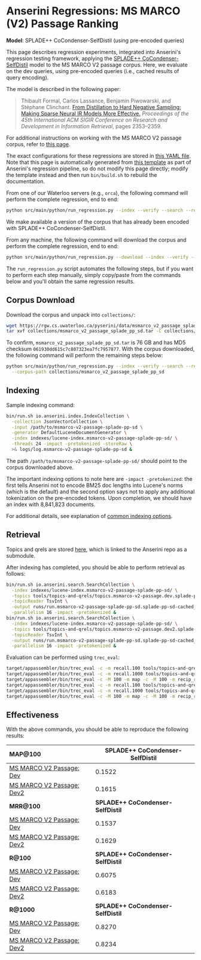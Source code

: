 # Anserini Regressions: MS MARCO (V2) Passage Ranking

**Model**: SPLADE++ CoCondenser-SelfDistil (using pre-encoded queries)

This page describes regression experiments, integrated into Anserini's regression testing framework, applying the [SPLADE++ CoCondenser-SelfDistil](https://huggingface.co/naver/splade-cocondenser-selfdistil) model to the MS MARCO V2 passage corpus.
Here, we evaluate on the dev queries, using pre-encoded queries (i.e., cached results of query encoding).

The model is described in the following paper:

> Thibault Formal, Carlos Lassance, Benjamin Piwowarski, and Stéphane Clinchant. [From Distillation to Hard Negative Sampling: Making Sparse Neural IR Models More Effective.](https://dl.acm.org/doi/10.1145/3477495.3531857) _Proceedings of the 45th International ACM SIGIR Conference on Research and Development in Information Retrieval_, pages 2353–2359.

For additional instructions on working with the MS MARCO V2 passage corpus, refer to [this page](../../docs/experiments-msmarco-v2.md).

The exact configurations for these regressions are stored in [this YAML file](../../src/main/resources/regression/msmarco-v2-passage-splade-pp-sd.yaml).
Note that this page is automatically generated from [this template](../../src/main/resources/docgen/templates/msmarco-v2-passage-splade-pp-sd.template) as part of Anserini's regression pipeline, so do not modify this page directly; modify the template instead and then run `bin/build.sh` to rebuild the documentation.

From one of our Waterloo servers (e.g., `orca`), the following command will perform the complete regression, end to end:

```bash
python src/main/python/run_regression.py --index --verify --search --regression msmarco-v2-passage-splade-pp-sd
```

We make available a version of the corpus that has already been encoded with SPLADE++ CoCondenser-SelfDistil.

From any machine, the following command will download the corpus and perform the complete regression, end to end:

```bash
python src/main/python/run_regression.py --download --index --verify --search --regression msmarco-v2-passage-splade-pp-sd
```

The `run_regression.py` script automates the following steps, but if you want to perform each step manually, simply copy/paste from the commands below and you'll obtain the same regression results.

## Corpus Download

Download the corpus and unpack into `collections/`:

```bash
wget https://rgw.cs.uwaterloo.ca/pyserini/data/msmarco_v2_passage_splade_pp_sd.tar -P collections/
tar xvf collections/msmarco_v2_passage_splade_pp_sd.tar -C collections/
```

To confirm, `msmarco_v2_passage_splade_pp_sd.tar` is 76 GB and has MD5 checksum `061930dd615c7c807323ea7fc7957877`.
With the corpus downloaded, the following command will perform the remaining steps below:

```bash
python src/main/python/run_regression.py --index --verify --search --regression msmarco-v2-passage-splade-pp-sd \
  --corpus-path collections/msmarco_v2_passage_splade_pp_sd
```

## Indexing

Sample indexing command:

```bash
bin/run.sh io.anserini.index.IndexCollection \
  -collection JsonVectorCollection \
  -input /path/to/msmarco-v2-passage-splade-pp-sd \
  -generator DefaultLuceneDocumentGenerator \
  -index indexes/lucene-index.msmarco-v2-passage-splade-pp-sd/ \
  -threads 24 -impact -pretokenized -storeRaw \
  >& logs/log.msmarco-v2-passage-splade-pp-sd &
```

The path `/path/to/msmarco-v2-passage-splade-pp-sd/` should point to the corpus downloaded above.

The important indexing options to note here are `-impact -pretokenized`: the first tells Anserini not to encode BM25 doc lengths into Lucene's norms (which is the default) and the second option says not to apply any additional tokenization on the pre-encoded tokens.
Upon completion, we should have an index with 8,841,823 documents.

For additional details, see explanation of [common indexing options](../../docs/common-indexing-options.md).

## Retrieval

Topics and qrels are stored [here](https://github.com/castorini/anserini-tools/tree/master/topics-and-qrels), which is linked to the Anserini repo as a submodule.

After indexing has completed, you should be able to perform retrieval as follows:

```bash
bin/run.sh io.anserini.search.SearchCollection \
  -index indexes/lucene-index.msmarco-v2-passage-splade-pp-sd/ \
  -topics tools/topics-and-qrels/topics.msmarco-v2-passage.dev.splade-pp-sd.tsv.gz \
  -topicReader TsvInt \
  -output runs/run.msmarco-v2-passage-splade-pp-sd.splade-pp-sd-cached_q.topics.msmarco-v2-passage.dev.splade-pp-sd.txt \
  -parallelism 16 -impact -pretokenized &
bin/run.sh io.anserini.search.SearchCollection \
  -index indexes/lucene-index.msmarco-v2-passage-splade-pp-sd/ \
  -topics tools/topics-and-qrels/topics.msmarco-v2-passage.dev2.splade-pp-sd.tsv.gz \
  -topicReader TsvInt \
  -output runs/run.msmarco-v2-passage-splade-pp-sd.splade-pp-sd-cached_q.topics.msmarco-v2-passage.dev2.splade-pp-sd.txt \
  -parallelism 16 -impact -pretokenized &
```

Evaluation can be performed using `trec_eval`:

```bash
target/appassembler/bin/trec_eval -c -m recall.100 tools/topics-and-qrels/qrels.msmarco-v2-passage.dev.txt runs/run.msmarco-v2-passage-splade-pp-sd.splade-pp-sd-cached_q.topics.msmarco-v2-passage.dev.splade-pp-sd.txt
target/appassembler/bin/trec_eval -c -m recall.1000 tools/topics-and-qrels/qrels.msmarco-v2-passage.dev.txt runs/run.msmarco-v2-passage-splade-pp-sd.splade-pp-sd-cached_q.topics.msmarco-v2-passage.dev.splade-pp-sd.txt
target/appassembler/bin/trec_eval -c -M 100 -m map -c -M 100 -m recip_rank tools/topics-and-qrels/qrels.msmarco-v2-passage.dev.txt runs/run.msmarco-v2-passage-splade-pp-sd.splade-pp-sd-cached_q.topics.msmarco-v2-passage.dev.splade-pp-sd.txt
target/appassembler/bin/trec_eval -c -m recall.100 tools/topics-and-qrels/qrels.msmarco-v2-passage.dev2.txt runs/run.msmarco-v2-passage-splade-pp-sd.splade-pp-sd-cached_q.topics.msmarco-v2-passage.dev2.splade-pp-sd.txt
target/appassembler/bin/trec_eval -c -m recall.1000 tools/topics-and-qrels/qrels.msmarco-v2-passage.dev2.txt runs/run.msmarco-v2-passage-splade-pp-sd.splade-pp-sd-cached_q.topics.msmarco-v2-passage.dev2.splade-pp-sd.txt
target/appassembler/bin/trec_eval -c -M 100 -m map -c -M 100 -m recip_rank tools/topics-and-qrels/qrels.msmarco-v2-passage.dev2.txt runs/run.msmarco-v2-passage-splade-pp-sd.splade-pp-sd-cached_q.topics.msmarco-v2-passage.dev2.splade-pp-sd.txt
```

## Effectiveness

With the above commands, you should be able to reproduce the following results:

| **MAP@100**                                                                                                  | **SPLADE++ CoCondenser-SelfDistil**|
|:-------------------------------------------------------------------------------------------------------------|-----------|
| [MS MARCO V2 Passage: Dev](https://microsoft.github.io/msmarco/TREC-Deep-Learning.html)                      | 0.1522    |
| [MS MARCO V2 Passage: Dev2](https://microsoft.github.io/msmarco/TREC-Deep-Learning.html)                     | 0.1615    |
| **MRR@100**                                                                                                  | **SPLADE++ CoCondenser-SelfDistil**|
| [MS MARCO V2 Passage: Dev](https://microsoft.github.io/msmarco/TREC-Deep-Learning.html)                      | 0.1537    |
| [MS MARCO V2 Passage: Dev2](https://microsoft.github.io/msmarco/TREC-Deep-Learning.html)                     | 0.1629    |
| **R@100**                                                                                                    | **SPLADE++ CoCondenser-SelfDistil**|
| [MS MARCO V2 Passage: Dev](https://microsoft.github.io/msmarco/TREC-Deep-Learning.html)                      | 0.6075    |
| [MS MARCO V2 Passage: Dev2](https://microsoft.github.io/msmarco/TREC-Deep-Learning.html)                     | 0.6183    |
| **R@1000**                                                                                                   | **SPLADE++ CoCondenser-SelfDistil**|
| [MS MARCO V2 Passage: Dev](https://microsoft.github.io/msmarco/TREC-Deep-Learning.html)                      | 0.8270    |
| [MS MARCO V2 Passage: Dev2](https://microsoft.github.io/msmarco/TREC-Deep-Learning.html)                     | 0.8234    |
